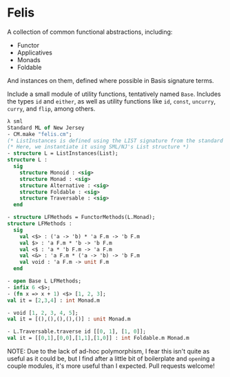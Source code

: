 # Felis

A collection of common functional abstractions, including:
- Functor
- Applicatives
- Monads
- Foldable

And instances on them, defined where possible in Basis signature terms.

Include a small module of utility functions, tentatively named `Base`. Includes the types `id` and `either`, as well as utility functions like `id`, `const`, `uncurry`, `curry`, and `flip`, among others.

```sml
λ sml
Standard ML of New Jersey
- CM.make "felis.cm";
(* ListInstances is defined using the LIST signature from the standard library *)
(* Here, we instantiate it using SML/NJ's List structure *)
- structure L = ListInstances(List); 
structure L :
  sig
    structure Monoid : <sig>
    structure Monad : <sig>
    structure Alternative : <sig>
    structure Foldable : <sig>
    structure Traversable : <sig>
  end

- structure LFMethods = FunctorMethods(L.Monad);
structure LFMethods :
  sig
    val <$> : ('a -> 'b) * 'a F.m -> 'b F.m
    val $> : 'a F.m * 'b -> 'b F.m
    val <$ : 'a * 'b F.m -> 'a F.m
    val <&> : 'a F.m * ('a -> 'b) -> 'b F.m
    val void : 'a F.m -> unit F.m
  end

- open Base L LFMethods;
- infix 6 <$>;
- (fn x => x + 1) <$> [1, 2, 3];
val it = [2,3,4] : int Monad.m

- void [1, 2, 3, 4, 5];
val it = [(),(),(),(),()] : unit Monad.m

- L.Traversable.traverse id [[0, 1], [1, 0]];
val it = [[0,1],[0,0],[1,1],[1,0]] : int Foldable.m Monad.m
```

NOTE: Due to the lack of ad-hoc polymorphism, I fear this isn't quite as useful as it could be, but I find after a little bit of boilerplate and `open`ing a couple modules, it's more useful than I expected. Pull requests welcome!
